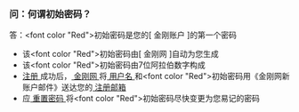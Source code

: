 ### 问：何谓初始密码？
答：<font color "Red">初始密码</font>是您的[ 金刚账户 ]的第一个密码
- 该<font color "Red">初始密码</font>由[ 金刚网 ]自动为您生成
- 该<font color "Red">初始密码</font>由7位阿拉伯数字构成
- [ 注册 ]()成功后，[ 金刚网 ]()将[ 用户名 ]()和<font color "Red">初始密码</font>用《金刚网新账户邮件》送达您的[ 注册邮箱 ]()
- 应[ 重置密码 ]()将<font color "Red">初始密码</font>尽快变更为您易记的密码

